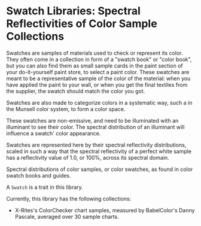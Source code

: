 # Swatch Libraries: Spectral Reflectivities of Color Sample Collections

Swatches are samples of materials used to check or represent its color.
They often come in a collection in form of a "swatch book" or "color book", but you can also find them as small sample cards in the paint section of your do-it-yourself paint store,
to select a paint color.
These swatches are meant to be a representative sample of the color of the material: when you have applied the paint to your wall, or when you get the final textiles from the supplier, the swatch should match the color you got.

Swatches are also made to categorize colors in a systematic way, such a in the Munsell color system, to form a color space.

These swatches are non-emissive, and need to be illuminated with an illuminant to see their color.
The spectral distribution of an illuminant will influence a swatch' color appearance.

Swatches are represented here by their spectral reflectivity distributions, scaled in such a way that the spectral reflectivity of a perfect white sample has a reflectivity value of 1.0, or 100%, across its spectral domain.

Spectral distributions of color samples, or color swatches, as found in color swatch books and guides. 

A `Swatch` is a trait in this library.


Currently, this library has the following collections:

- X-Rites's ColorChecker chart samples, measured by BabelColor's Danny Pascale, averaged over 30 sample charts.